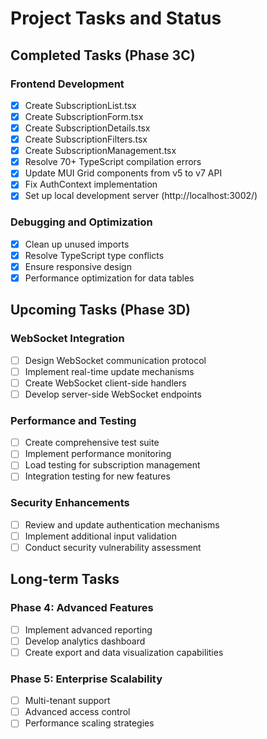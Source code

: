 # Project Tasks and Status

## Completed Tasks (Phase 3C)

### Frontend Development
- [x] Create SubscriptionList.tsx
- [x] Create SubscriptionForm.tsx
- [x] Create SubscriptionDetails.tsx
- [x] Create SubscriptionFilters.tsx
- [x] Create SubscriptionManagement.tsx
- [x] Resolve 70+ TypeScript compilation errors
- [x] Update MUI Grid components from v5 to v7 API
- [x] Fix AuthContext implementation
- [x] Set up local development server (http://localhost:3002/)

### Debugging and Optimization
- [x] Clean up unused imports
- [x] Resolve TypeScript type conflicts
- [x] Ensure responsive design
- [x] Performance optimization for data tables

## Upcoming Tasks (Phase 3D)

### WebSocket Integration
- [ ] Design WebSocket communication protocol
- [ ] Implement real-time update mechanisms
- [ ] Create WebSocket client-side handlers
- [ ] Develop server-side WebSocket endpoints

### Performance and Testing
- [ ] Create comprehensive test suite
- [ ] Implement performance monitoring
- [ ] Load testing for subscription management
- [ ] Integration testing for new features

### Security Enhancements
- [ ] Review and update authentication mechanisms
- [ ] Implement additional input validation
- [ ] Conduct security vulnerability assessment

## Long-term Tasks

### Phase 4: Advanced Features
- [ ] Implement advanced reporting
- [ ] Develop analytics dashboard
- [ ] Create export and data visualization capabilities

### Phase 5: Enterprise Scalability
- [ ] Multi-tenant support
- [ ] Advanced access control
- [ ] Performance scaling strategies